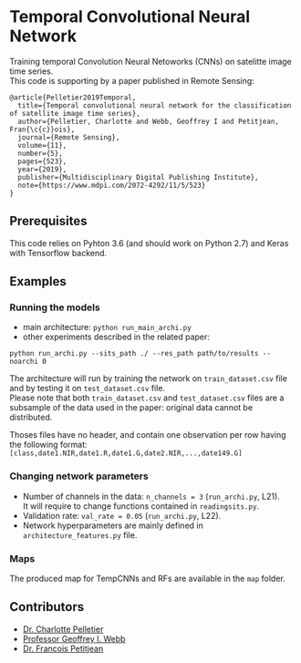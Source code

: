# Temporal Convolutional Neural Network
Training temporal Convolution Neural Netoworks (CNNs) on satelitte image time series.  
This code is supporting by a paper published in Remote Sensing:
```
@article{Pelletier2019Temporal,
  title={Temporal convolutional neural network for the classification of satellite image time series},
  author={Pelletier, Charlotte and Webb, Geoffrey I and Petitjean, Fran{\c{c}}ois},
  journal={Remote Sensing},
  volume={11},
  number={5},
  pages={523},
  year={2019},
  publisher={Multidisciplinary Digital Publishing Institute},
  note={https://www.mdpi.com/2072-4292/11/5/523}
}

```

## Prerequisites
This code relies on Pyhton 3.6 (and should work on Python 2.7) and Keras with Tensorflow backend.


## Examples

### Running the models

- main architecture: `python run_main_archi.py`
- other experiments described in the related paper: 
```
python run_archi.py --sits_path ./ --res_path path/to/results --noarchi 0
```

The architecture will run by training the network on `train_dataset.csv` file and by testing it on `test_dataset.csv` file.  
Please note that both `train_dataset.csv` and `test_dataset.csv` files are a subsample of the data used in the paper: original data cannot be distributed.

Thoses files have no header, and contain one observation per row having the following format:
`[class,date1.NIR,date1.R,date1.G,date2.NIR,...,date149.G]`

### Changing network parameters

- Number of channels in the data: `n_channels = 3` (`run_archi.py`, L21).  
It will require to change functions contained in `readingsits.py`.
- Validation rate: `val_rate = 0.05` (`run_archi.py`, L22).
- Network hyperparameters are mainly defined in `architecture_features.py` file.


### Maps

The produced map for TempCNNs and RFs are available in the `map` folder.


## Contributors
 - [Dr. Charlotte Pelletier](https://sites.google.com/site/charpelletier)
 - [Professor Geoffrey I. Webb](http://i.giwebb.com/)
 - [Dr. Francois Petitjean](http://www.francois-petitjean.com/Research/)



